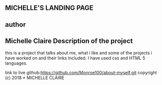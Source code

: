 MICHELLE'S LANDING PAGE
---------
author
----
Michelle Claire
Description of the project
----
this is a project that talks about me, what i like and some of the projects i have worked on and their links included. I have used css and HTML 5 languages.


link to live github:https://github.com/Monroe100/about-myself.git
 copyright (c) 2018 * MICHELLE CLAIRE
